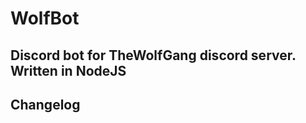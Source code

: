 # WolfBot
Discord bot for TheWolfGang discord server.
Written in NodeJS
------------------
Changelog
------------------
